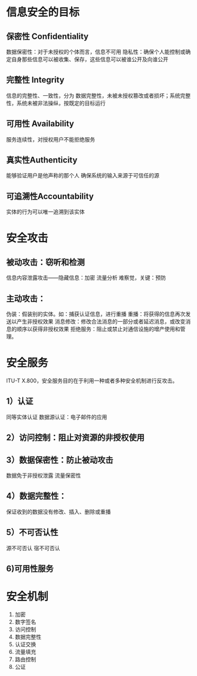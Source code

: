 # 信息安全的目标

## 保密性 Confidentiality

数据保密性：对于未授权的个体而言，信息不可用
隐私性：确保个人能控制或确定自身那些信息可以被收集、保存，这些信息可以被谁公开及向谁公开

## 完整性 Integrity

信息的完整性、一致性，分为
数据完整性，未被未授权篡改或者损坏；系统完整性，系统未被非法操纵，按既定的目标运行

## 可用性 Availability

服务连续性，对授权用户不能拒绝服务

## 真实性Authenticity

能够验证用户是他声称的那个人
确保系统的输入来源于可信任的源

## 可追溯性Accountability

实体的行为可以唯一追溯到该实体

# 安全攻击

## 被动攻击：窃听和检测
信息内容泄露攻击——隐藏信息：加密
流量分析
难察觉，关键：预防

## 主动攻击：
伪装：假装别的实体。如：捕获认证信息，进行重播
重播：将获得的信息再次发送以产生非授权效果
消息修改：修改合法消息的一部分或者延迟消息，或改变消息的顺序以获得非授权效果
拒绝服务：阻止或禁止对通信设施的增产使用和管理。

# 安全服务
ITU-T X.800，安全服务目的在于利用一种或者多种安全机制进行反攻击。

## 1）认证

同等实体认证
数据源认证：电子邮件的应用

## 2）访问控制：阻止对资源的非授权使用

## 3）数据保密性：防止被动攻击

数据免于非授权泄露
流量保密性

## 4）数据完整性：
保证收到的数据没有修改、插入、删除或重播

## 5）不可否认性

源不可否认
宿不可否认

## 6)可用性服务

# 安全机制
1. 加密
2. 数字签名
3. 访问控制
4. 数据完整性
5. 认证交换
6. 流量填充
7. 路由控制
8. 公证